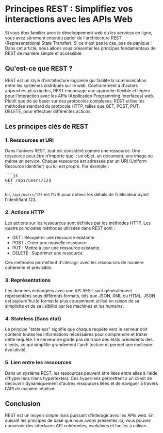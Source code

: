 # Principes REST : Simplifiez vos interactions avec les APIs Web

Si vous êtes familier avec le développement web ou les services en ligne, vous avez sûrement entendu parler de l'architecture REST (Representational State Transfer). Si ce n'est pas le cas, pas de panique ! Dans cet article, nous allons vous présenter les principes fondamentaux de REST de manière simple et accessible.

## Qu'est-ce que REST ?

REST est un style d'architecture logicielle qui facilite la communication entre les systèmes distribués sur le web. Contrairement à d'autres approches plus rigides, REST encourage une approche flexible et légère pour l'interaction avec les APIs (Application Programming Interfaces) web. Plutôt que de se baser sur des protocoles complexes, REST utilise les méthodes standard du protocole HTTP, telles que GET, POST, PUT, DELETE, pour effectuer différentes actions.

## Les principes clés de REST

### 1. Ressources et URI

Dans l'univers REST, tout est considéré comme une ressource. Une ressource peut être n'importe quoi : un objet, un document, une image ou même un service. Chaque ressource est adressée par un URI (Uniform Resource Identifier) qui lui est propre. Par exemple :

<pre>
```js
GET /api/users/123
```
</pre>


Ici, `/api/users/123` est l'URI pour obtenir les détails de l'utilisateur ayant l'identifiant 123.

### 2. Actions HTTP

Les actions sur les ressources sont définies par les méthodes HTTP. Les quatre principales méthodes utilisées dans REST sont :

- GET : Récupérer une ressource existante.
- POST : Créer une nouvelle ressource.
- PUT : Mettre à jour une ressource existante.
- DELETE : Supprimer une ressource.

Ces méthodes permettent d'interagir avec les ressources de manière cohérente et prévisible.

### 3. Représentations

Les données échangées avec une API REST sont généralement représentées sous différents formats, tels que JSON, XML ou HTML. JSON est aujourd'hui le format le plus couramment utilisé en raison de sa simplicité et de sa lisibilité par les machines et les humains.

### 4. Stateless (Sans état)

Le principe "stateless" signifie que chaque requête vers le serveur doit contenir toutes les informations nécessaires pour comprendre et traiter cette requête. Le serveur ne garde pas de trace des états précédents des clients, ce qui simplifie grandement l'architecture et permet une meilleure évolutivité.

### 5. Lien entre les ressources

Dans un système REST, les ressources peuvent être liées entre elles à l'aide d'hyperliens (liens hypertextes). Ces hyperliens permettent à un client de découvrir dynamiquement d'autres ressources liées et de naviguer à travers l'API de manière intuitive.


## Conclusion

REST est un moyen simple mais puissant d'interagir avec les APIs web. En suivant les principes de base que nous avons présentés ici, vous pouvez concevoir des interfaces API cohérentes, évolutives et faciles à utiliser.





